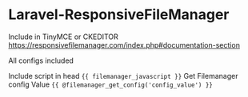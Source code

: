 # Laravel-ResponsiveFileManager

Include in TinyMCE or CKEDITOR
https://responsivefilemanager.com/index.php#documentation-section


All configs included

Include script in head ```{{ filemanager_javascript }}```
Get Filemanager config Value ```{{ @filemanager_get_config('config_value') }}```
